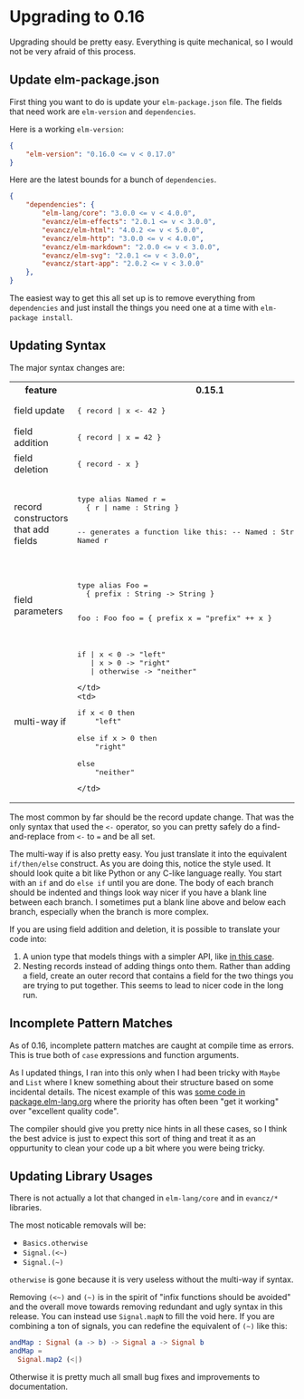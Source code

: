 # Upgrading to 0.16

Upgrading should be pretty easy. Everything is quite mechanical, so I would not be very afraid of this process.


## Update elm-package.json

First thing you want to do is update your `elm-package.json` file. The fields that need work are `elm-version` and `dependencies`.

Here is a working `elm-version`:

```json
{
    "elm-version": "0.16.0 <= v < 0.17.0"
}
```

Here are the latest bounds for a bunch of `dependencies`.

```json
{
    "dependencies": {
        "elm-lang/core": "3.0.0 <= v < 4.0.0",
        "evancz/elm-effects": "2.0.1 <= v < 3.0.0",
        "evancz/elm-html": "4.0.2 <= v < 5.0.0",
        "evancz/elm-http": "3.0.0 <= v < 4.0.0",
        "evancz/elm-markdown": "2.0.0 <= v < 3.0.0",
        "evancz/elm-svg": "2.0.1 <= v < 3.0.0",
        "evancz/start-app": "2.0.2 <= v < 3.0.0"
    },
}
```

The easiest way to get this all set up is to remove everything from `dependencies` and just install the things you need one at a time with `elm-package install`.


## Updating Syntax

The major syntax changes are:


<table>
  <tr>
    <th>feature</th>
    <th>0.15.1</th> 
    <th>0.16</th>
  </tr>

  <tr>
    <td>field update</td>
    <td><pre lang="elm">{ record | x <- 42 }</pre></td>
    <td><pre lang="elm">{ record | x = 42 }</pre></td>
  </tr>

  <tr>
    <td>field addition</td>
    <td><pre lang="elm">{ record | x = 42 }</pre></td>
    <td>removed</td>
  </tr>

  <tr>
    <td>field deletion</td>
    <td><pre lang="elm">{ record - x }</pre></td>
    <td>removed</td>
  </tr>

  <tr>
    <td>record constructors that add fields</td>
    <td>
<pre lang="elm">
type alias Named r =
  { r | name : String }
  
-- generates a function like this:
-- Named : String -> r -> Named r
</pre>
    </td>
    <td>
<pre lang="elm">
type alias Named r =
  { r | name : String }
</pre>
Generates no function. Field addition is gone. A function
will still be generated for "closed" records though.
    </td>
  </tr>

  <tr>
    <td>field parameters</td>
    <td>
<pre lang="elm">
type alias Foo =
  { prefix : String -> String }

foo : Foo
foo = { prefix x = "prefix" ++ x }
</pre>
    </td>
    <td>
<pre lang="elm">
type alias Foo =
  { prefix : String -> String }

foo : Foo
foo = { prefix = \x-> "prefix" ++ x }
    </td>
  </tr>

  <tr>
    <td>multi-way if</td>
    <td>
<pre lang="elm">
if | x < 0 -> "left"
   | x > 0 -> "right"
   | otherwise -> "neither"
</pre>
    </td>
    <td>
<pre lang="elm">
if x < 0 then
    "left"

else if x > 0 then
    "right"

else
    "neither"
</pre>
    </td>
  </tr>
</table>

The most common by far should be the record update change. That was the only syntax that used the `<-` operator, so you can pretty safely do a find-and-replace from `<-` to `=` and be all set.

The multi-way if is also pretty easy. You just translate it into the equivalent `if/then/else` construct. As you are doing this, notice the style used. It should look quite a bit like Python or any C-like language really. You start with an `if` and do `else if` until you are done. The body of each branch should be indented and things look way nicer if you have a blank line between each branch. I sometimes put a blank line above and below each branch, especially when the branch is more complex.

If you are using field addition and deletion, it is possible to translate your code into:

  1. A union type that models things with a simpler API, like [in this case](https://github.com/elm-lang/elm-compiler/issues/985#issuecomment-121927230).
  2. Nesting records instead of adding things onto them. Rather than adding a field, create an outer record that contains a field for the two things you are trying to put together. This seems to lead to nicer code in the long run.


## Incomplete Pattern Matches

As of 0.16, incomplete pattern matches are caught at compile time as errors. This is true both of `case` expressions and function arguments.

As I updated things, I ran into this only when I had been tricky with `Maybe` and `List` where I knew something about their structure based on some incidental details. The nicest example of this was [some code in package.elm-lang.org](https://gist.github.com/evancz/e590750a5bd1ea04c2d2) where the priority has often been "get it working" over "excellent quality code".

The compiler should give you pretty nice hints in all these cases, so I think the best advice is just to expect this sort of thing and treat it as an oppurtunity to clean your code up a bit where you were being tricky.


## Updating Library Usages

There is not actually a lot that changed in `elm-lang/core` and in `evancz/*` libraries.

The most noticable removals will be:

  * `Basics.otherwise`
  * `Signal.(<~)`
  * `Signal.(~)`

`otherwise` is gone because it is very useless without the multi-way if syntax.

Removing `(<~)` and `(~)` is in the spirit of "infix functions should be avoided" and the overall move towards removing redundant and ugly syntax in this release. You can instead use `Signal.mapN` to fill the void here. If you are combining a ton of signals, you can redefine the equivalent of `(~)` like this:

```elm
andMap : Signal (a -> b) -> Signal a -> Signal b
andMap =
  Signal.map2 (<|)
```

Otherwise it is pretty much all small bug fixes and improvements to documentation.
